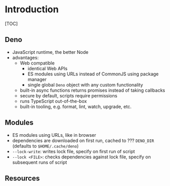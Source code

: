 # Introduction

[TOC]



## Deno

- JavaScript runtime, the better Node
- advantages:
  - Web compatible
    - identical Web APIs
    - ES modules using URLs instead of CommonJS using package manager
    - single global `Deno` object with any custom functionality
  - built-in async functions returns promises instead of taking callbacks
  - secure by default, scripts require permissions
  - runs TypeScript out-of-the-box
  - built-in tooling, e.g. format, lint, watch, upgrade, etc.



## Modules

- ES modules using URLs, like in browser
- dependencies are downloaded on first run, cached to ??? `DENO_DIR` (defaults to `$HOME/.cache/deno`)
- `--lock-write`: writes lock file, specify on first run of script
- `--lock <FILE>`: checks dependencies against lock file, specify on subsequent runs of script



## Resources